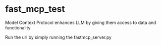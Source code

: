 # fast_mcp_test
Model Context Protocol enhances LLM by giving them access to data and functionality

Run the url by simply running the fastmcp_server.py
